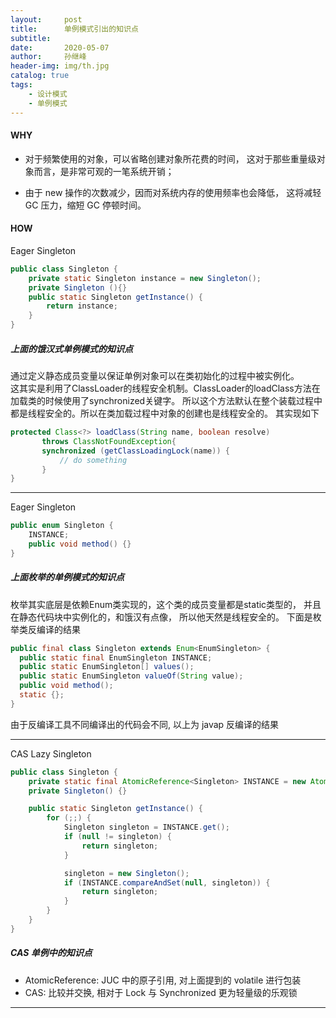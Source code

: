 ```yaml
---
layout:     post
title:      单例模式引出的知识点
subtitle:   
date:       2020-05-07
author:     孙继峰
header-img: img/th.jpg
catalog: true
tags:
    - 设计模式
    - 单例模式
---
```

#### WHY
- 对于频繁使用的对象，可以省略创建对象所花费的时间，
这对于那些重量级对象而言，是非常可观的一笔系统开销；

- 由于 new 操作的次数减少，因而对系统内存的使用频率也会降低，
这将减轻 GC 压力，缩短 GC 停顿时间。

#### HOW
Eager Singleton
```java
public class Singleton {  
    private static Singleton instance = new Singleton();  
    private Singleton (){}  
    public static Singleton getInstance() {  
        return instance;  
    }  
}
```
##### 上面的饿汉式单例模式的知识点
通过定义静态成员变量以保证单例对象可以在类初始化的过程中被实例化。<br>
这其实是利用了ClassLoader的线程安全机制。ClassLoader的loadClass方法在加载类的时候使用了synchronized关键字。
所以这个方法默认在整个装载过程中都是线程安全的。所以在类加载过程中对象的创建也是线程安全的。
其实现如下
 ```java
protected Class<?> loadClass(String name, boolean resolve)
        throws ClassNotFoundException{
        synchronized (getClassLoadingLock(name)) {
            // do something
        }
}

```
 
---
 
Eager Singleton
```java
public enum Singleton {
    INSTANCE;
    public void method() {}
}
```
##### 上面枚举的单例模式的知识点
枚举其实底层是依赖Enum类实现的，这个类的成员变量都是static类型的，
并且在静态代码块中实例化的，和饿汉有点像， 所以他天然是线程安全的。
下面是枚举类反编译的结果
```java
public final class Singleton extends Enum<EnumSingleton> {
  public static final EnumSingleton INSTANCE;
  public static EnumSingleton[] values();
  public static EnumSingleton valueOf(String value);
  public void method();
  static {};
}
```
由于反编译工具不同编译出的代码会不同, 以上为 javap 反编译的结果

---

CAS Lazy Singleton
```java
public class Singleton {
    private static final AtomicReference<Singleton> INSTANCE = new AtomicReference<Singleton>();
    private Singleton() {}

    public static Singleton getInstance() {
        for (;;) {
            Singleton singleton = INSTANCE.get();
            if (null != singleton) {
                return singleton;
            }

            singleton = new Singleton();
            if (INSTANCE.compareAndSet(null, singleton)) {
                return singleton;
            }
        }
    }
}
```
##### CAS 单例中的知识点
- AtomicReference: JUC 中的原子引用, 对上面提到的 volatile 进行包装
- CAS: 比较并交换, 相对于 Lock 与 Synchronized 更为轻量级的乐观锁

---